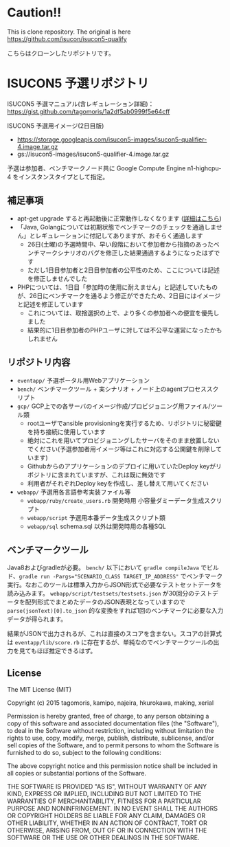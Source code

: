 # Caution!!

This is clone repository.
The original is here https://github.com/isucon/isucon5-qualify

こちらはクローンしたリポジトリです。

# ISUCON5 予選リポジトリ

ISUCON5 予選マニュアル(含レギュレーション詳細)： https://gist.github.com/tagomoris/1a2df5ab0999f5e64cff

ISUCON5 予選用イメージ(2日目版)

* https://storage.googleapis.com/isucon5-images/isucon5-qualifier-4.image.tar.gz
* gs://isucon5-images/isucon5-qualifier-4.image.tar.gz

予選は参加者、ベンチマークノード共に Google Compute Engine n1-highcpu-4 をインスタンスタイプとして指定。

## 補足事項

* apt-get upgrade すると再起動後に正常動作しなくなります ([詳細はこちら](http://isucon.net/archives/45532743.html))
* 「Java, Golangについては初期状態でベンチマークのチェックを通過しません」とレギュレーションに付記してありますが、おそらく通過します
  * 26日(土曜)の予選時間中、早い段階において参加者から指摘のあったベンチマークシナリオのバグを修正した結果通過するようになったはずです
  * ただし1日目参加者と2日目参加者の公平性のため、ここについては記述を修正しませんでした
* PHPについては、1日目「参加時の使用に耐えません」と記述していたものが、26日にベンチマークを通るよう修正ができたため、2日目にはイメージと記述を修正しています
  * これについては、取捨選択の上で、より多くの参加者への便宜を優先しました
  * 結果的に1日目参加者のPHPユーザに対しては不公平な運営になったかもしれません

## リポジトリ内容

* `eventapp/` 予選ポータル用Webアプリケーション
* `bench/` ベンチマークツール + 実シナリオ + ノード上のagentプロセススクリプト
* `gcp/` GCP上での各サーバのイメージ作成/プロビジョニング用ファイル/ツール類
  * rootユーザでansible provisioningを実行するため、リポジトリに秘密鍵を持ち接続に使用しています
  * 絶対にこれを用いてプロビジョニングしたサーバをそのまま放置しないでください(予選参加者用イメージ等はこれに対応する公開鍵を削除しています)
  * Githubからのアプリケーションのデプロイに用いていたDeploy keyがリポジトリに含まれていますが、これは既に無効です
  * 利用者がそれぞれDeploy keyを作成し、差し替えて用いてください
* `webapp/` 予選用各言語参考実装ファイル等
  * `webapp/ruby/create_users.rb` 開発時用 小容量ダミーデータ生成スクリプト
  * `webapp/script` 予選用本番データ生成スクリプト類
  * `webapp/sql` schema.sql 以外は開発時用の各種SQL

## ベンチマークツール

Java8およびgradleが必要。 `bench/` 以下において `gradle compileJava` でビルド、`gradle run -Pargs="SCENARIO_CLASS TARGET_IP_ADDRESS"` でベンチマーク実行。なおこのツールは標準入力からJSON形式で必要なテストセットデータを読み込みます。
`webapp/script/testsets/testsets.json` が30回分のテストデータを配列形式でまとめたデータのJSON表現となっていますので `parse(jsonText)[0].to_json` 的な変換をすれば1回のベンチマークに必要な入力データが得られます。

結果がJSONで出力されるが、これは直接のスコアを含まない。スコアの計算式は `eventapp/lib/score.rb` に存在するが、単純なのでベンチマークツールの出力を見てもほぼ推定できるはず。

## License

The MIT License (MIT)

Copyright (c) 2015 tagomoris, kamipo, najeira, hkurokawa, making, xerial

Permission is hereby granted, free of charge, to any person obtaining a copy
of this software and associated documentation files (the "Software"), to deal
in the Software without restriction, including without limitation the rights
to use, copy, modify, merge, publish, distribute, sublicense, and/or sell
copies of the Software, and to permit persons to whom the Software is
furnished to do so, subject to the following conditions:

The above copyright notice and this permission notice shall be included in
all copies or substantial portions of the Software.

THE SOFTWARE IS PROVIDED "AS IS", WITHOUT WARRANTY OF ANY KIND, EXPRESS OR
IMPLIED, INCLUDING BUT NOT LIMITED TO THE WARRANTIES OF MERCHANTABILITY,
FITNESS FOR A PARTICULAR PURPOSE AND NONINFRINGEMENT. IN NO EVENT SHALL THE
AUTHORS OR COPYRIGHT HOLDERS BE LIABLE FOR ANY CLAIM, DAMAGES OR OTHER
LIABILITY, WHETHER IN AN ACTION OF CONTRACT, TORT OR OTHERWISE, ARISING FROM,
OUT OF OR IN CONNECTION WITH THE SOFTWARE OR THE USE OR OTHER DEALINGS IN
THE SOFTWARE.
